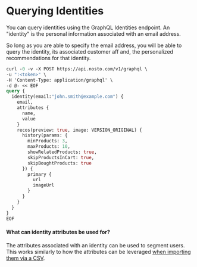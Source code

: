 # Querying Identities

You can query identities using the GraphQL Identities endpoint. An "identity" is the personal information associated with an email address.

So long as you are able to specify the email address, you will be able to query the identity, its associated customer aff and, the personalized recommendations for that identity.

```graphql
curl -0 -v -X POST https://api.nosto.com/v1/graphql \
-u ":<token>" \
-H 'Content-Type: application/graphql' \
-d @- << EOF
query {
  identity(email:"john.smith@example.com") {
    email,
    attributes {
      name,
      value
    }
    recos(preview: true, image: VERSION_ORIGINAL) {
      history(params: {
        minProducts: 3,
        maxProducts: 10,
        showRelatedProducts: true,
        skipProductsInCart: true,
        skipBoughtProducts: true
      }) {
        primary {
          url
          imageUrl
        }
      }
    }
  }
}
EOF
```

#### What can identity attributes be used for?

The attributes associated with an identity can be used to segment users. This works similarly to how the attributes can be leveraged [when importing them via a CSV](https://help.nosto.com/en/articles/2884483-how-to-import-customer-data-to-nosto-via-api).

